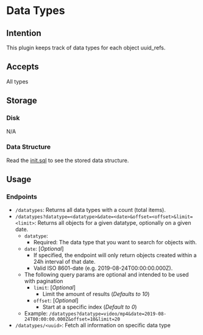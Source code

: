 # Data Types

## Intention
This plugin keeps track of data types for each object uuid_refs.


## Accepts
All types


## Storage
### Disk
N/A

### Data Structure
Read the [init.sql](scripts/init.sql) to see the stored data structure.

## Usage
### Endpoints
* `/datatypes`: Returns all data types with a count (total items).
* `/datatypes?datatype=<datatype>&date=<date>&offset=<offset>&limit=<limit>`: Returns all objects for a given datatype, optionally on a given date.
  * `datatype`: 
    - Required: The data type that you want to search for objects with.
  * `date`: [_Optional_]
    - If specified, the endpoint will only return objects created within a 24h interval of that date. 
    - Valid ISO 8601-date (e.g. 2019-08-24T00:00:00.000Z).
  * The following query params are optional and intended to be used with pagination
    * `limit`: [_Optional_]
      - Limit the amount of results (*Defaults to 10*)
    * `offset`: [_Optional_]
      - Start at a specific index (*Default to 0*)
  * Example: `/datatypes?datatype=video/mp4&date=2019-08-24T00:00:00.000Z&offset=10&limit=20`
* `/datatypes/<uuid>`: Fetch all information on specific data type
